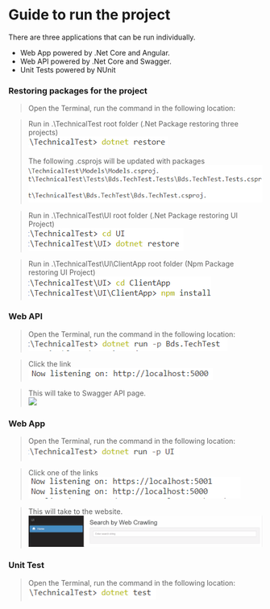 # Guide to run the project

There are three applications that can be run individually. 
* Web App powered by .Net Core and Angular.
* Web API powered by .Net Core and Swagger.
* Unit Tests powered by NUnit

### Restoring packages for the project

> Open the Terminal, run the command in the following location:

> Run in .\TechnicalTest root folder (.Net Package restoring three projects)  
> ![](Images/RestoringInRootFolder.png)
>                                                                           
> The following .csprojs will be updated with packages
> ![](Images/RestoringThreeProjects.png)

> Run in .\TechnicalTest\UI root folder (.Net Package restoring UI Project)          
> ![](Images/RestoringUIProject.png)

> Run in .\TechnicalTest\UI\ClientApp root folder (Npm Package restoring UI Project)
> ![](Images/RestoringUIwithNpm.png)


### Web API

> Open the Terminal, run the command in the following location:
> ![](Images/RunningTheWebAPI.png)

> Click the link                                                
> ![](Images/GoToTheWebAPI.png)

> This will take to Swagger API page.                           
> ![](ImagesUsingTheWebAPI.gif)

### Web App

> Open the Terminal, run the command in the following location:
> ![](Images/RunningTheUI.png)

> Click one of the links                                       
> ![](Images/GoToTheUI.png)

> This will take to the website.                               
> ![](Images/usingTheUI.gif)

### Unit Test

> Open the Terminal, run the command in the following location:
> ![](Images/RunningTheTest.png)
